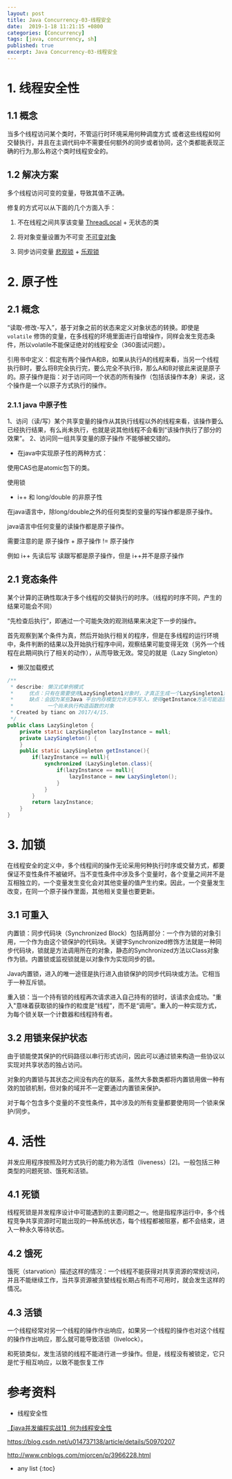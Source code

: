 ```yaml
---
layout: post
title: Java Concurrency-03-线程安全
date:  2019-1-18 11:21:15 +0800
categories: [Concurrency]
tags: [java, concurrency, sh]
published: true
excerpt: Java Concurrency-03-线程安全
---
```


# 1. 线程安全性

## 1.1 概念

当多个线程访问某个类时，不管运行时环境采用何种调度方式 或者这些线程如何交替执行，并且在主调代码中不需要任何额外的同步或者协同，这个类都能表现正确的行为,那么称这个类时线程安全的。

## 1.2 解决方案

多个线程访问可变的变量，导致其值不正确。

修复的方式可以从下面的几个方面入手：

1. 不在线程之间共享该变量   [ThreadLocal](https://houbb.github.io/2018/10/08/java-threadlocal) + 无状态的类

2. 将对象变量设置为不可变   [不可变对象](https://houbb.github.io/2018/10/08/pattern-immutable)

3. 同步访问变量            [悲观锁](https://houbb.github.io/2018/07/25/java-concurrency-09-sync) + [乐观锁](https://houbb.github.io/2018/07/24/java-concurrency-06-cas)

# 2. 原子性

## 2.1 概念

“读取-修改-写入”，基于对象之前的状态来定义对象状态的转换。即使是 `volatile` 修饰的变量，在多线程的环境里面进行自增操作，同样会发生竞态条件，所以volatile不能保证绝对的线程安全（360面试问题）。

引用书中定义：假定有两个操作A和B，如果从执行A的线程来看，当另一个线程执行B时，要么将B完全执行完，要么完全不执行B，那么A和B对彼此来说是原子的。原子操作是指：对于访问同一个状态的所有操作（包括该操作本身）来说，这个操作是一个以原子方式执行的操作。

### 2.1.1 java 中原子性

1、访问（读/写）某个共享变量的操作从其执行线程以外的线程来看，该操作要么已经执行结果，有么尚未执行，也就是说其他线程不会看到“该操作执行了部分的效果”。
2、访问同一组共享变量的原子操作 不能够被交错的。

- 在java中实现原子性的两种方式：

使用CAS也是atomic包下的类。

使用锁

- i++ 和 long/double 的非原子性

在java语言中，除long/double之外的任何类型的变量的写操作都是原子操作。

java语言中任何变量的读操作都是原子操作。

需要注意的是 原子操作 + 原子操作 != 原子操作

例如 i++ 先读后写 读跟写都是原子操作，但是 i++并不是原子操作

## 2.1 竞态条件

某个计算的正确性取决于多个线程的交替执行的时序。（线程的时序不同，产生的结果可能会不同）

“先检查后执行”，即通过一个可能失效的观测结果来决定下一步的操作。

首先观察到某个条件为真，然后开始执行相关的程序，但是在多线程的运行环境中，条件判断的结果以及开始执行程序中间，观察结果可能变得无效（另外一个线程在此期间执行了相关的动作），从而导致无效。常见的就是（Lazy Singleton）

- 懒汉加载模式

```java
/**
 * describe: 懒汉式单例模式
 *     优点：只有在需要使用LazySingleton1对象时，才真正生成一个LazySingleton1对象
 *     缺点：会因为某些Java 平台内存模型允许无序写入，使得getInstance方法可能返回
 *           一个尚未执行构造函数的对象
 * Created by tianc on 2017/4/15.
 */
public class LazySingleton {
    private static LazySingleton lazyInstance = null;
    private LazySingleton() {
    }
    public static LazySingleton getInstance(){
        if(lazyInstance == null){
            synchronized (LazySingleton.class){
                if(lazyInstance == null){
                    lazyInstance = new LazySingleton();
                }
            }
        }
        return lazyInstance;
    }
}
```

# 3. 加锁

在线程安全的定义中，多个线程间的操作无论采用何种执行时序或交替方式，都要保证不变性条件不被破坏。当不变性条件中涉及多个变量时，各个变量之间并不是互相独立的，一个变量发生变化会对其他变量的值产生约束。因此，一个变量发生改变，在同一个原子操作里面，其他相关变量也要更新。

## 3.1 可重入

内置锁：同步代码块（Synchronized Block）包括两部分：一个作为锁的对象引用，一个作为由这个锁保护的代码块。关键字Synchronized修饰方法就是一种同步代码块，锁就是方法调用所在的对象，静态的Synchronized方法以Class对象作为锁。内置锁或监视锁就是以对象作为实现同步的锁。

Java内置锁，进入的唯一途径是执行进入由锁保护的同步代码块或方法。它相当于一种互斥锁。

重入锁：当一个持有锁的线程再次请求进入自己持有的锁时，该请求会成功。"重入"意味着获取锁的操作的粒度是“线程”，而不是“调用”。重入的一种实现方式，为每个锁关联一个计数器和线程持有者。

## 3.2 用锁来保护状态

由于锁能使其保护的代码路径以串行形式访问，因此可以通过锁来构造一些协议以实现对共享状态的独占访问。

对象的内置锁与其状态之间没有内在的联系，虽然大多数类都将内置锁用做一种有效的加锁机制，但对象的域并不一定要通过内置锁来保护。

对于每个包含多个变量的不变性条件，其中涉及的所有变量都要使用同一个锁来保护/同步。

# 4. 活性

并发应用程序按照及时方式执行的能力称为活性（liveness）[2]。一般包括三种类型的问题死锁、饿死和活锁。

## 4.1 死锁

线程死锁是并发程序设计中可能遇到的主要问题之一。他是指程序运行中，多个线程竞争共享资源时可能出现的一种系统状态，每个线程都被阻塞，都不会结束，进入一种永久等待状态。

## 4.2 饿死　

饿死（starvation）描述这样的情况：一个线程不能获得对共享资源的常规访问，并且不能继续工作，当共享资源被贪婪线程长期占有而不可用时，就会发生这样的情况。

## 4.3 活锁

一个线程经常对另一个线程的操作作出响应，如果另一个线程的操作也对这个线程的操作作出响应，那么就可能导致活锁（livelock）。

和死锁类似，发生活锁的线程不能进行进一步操作。但是，线程没有被锁定，它只是忙于相互响应，以致不能恢复工作

# 参考资料

- 线程安全性

[【java并发编程实战1】何为线程安全性](https://www.jianshu.com/p/01ab4e2774e4)

https://blog.csdn.net/u014737138/article/details/50970207

http://www.cnblogs.com/mjorcen/p/3966228.html

* any list
{:toc}